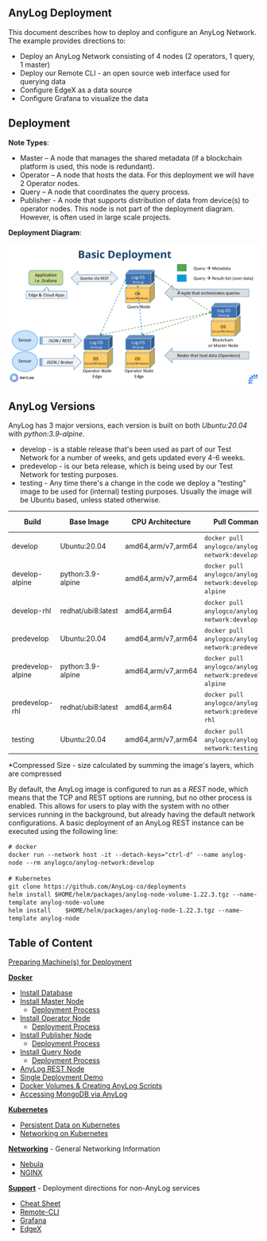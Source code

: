 ## AnyLog Deployment

This document describes how to deploy and configure an AnyLog Network. The example provides directions to:
* Deploy an  AnyLog Network consisting of  4 nodes (2 operators, 1 query, 1 master) 
* Deploy our Remote CLI - an open source web interface used for querying data 
* Configure EdgeX as a data source  
* Configure Grafana to visualize the data 

## Deployment
**Note Types**:
* Master – A node that manages the shared metadata (if a blockchain platform is used, this node is redundant).
* Operator – A node that hosts the data. For this deployment we will have 2 Operator nodes.
* Query – A node that coordinates the query process. 
* Publisher - A node that supports distribution of data from device(s) to operator nodes. This node is not part of the
deployment diagram. However, is often used in large scale projects. 

**Deployment Diagram**:

![deployment diagram](../imgs/deployment_diagram.png)

## AnyLog Versions
AnyLog has 3 major versions, each version is built on both _Ubuntu:20.04_ with _python:3.9-alpine_. 
* develop - is a stable release that's been used as part of our Test Network for a number of weeks, and gets updated every 4-6 weeks.
* predevelop - is our beta release, which is being used by our Test Network for testing purposes.
* testing - Any time there's a change in the code we deploy a "testing" image to be used for (internal) testing purposes. Usually the image will be Ubuntu based, unless stated otherwise.


| Build             | Base Image          | CPU Architecture | Pull Command                                            | Compressed Size | 
|-------------------|---------------------|---|---------------------------------------------------------|-----------------|
| develop           | Ubuntu:20.04        | amd64,arm/v7,arm64 | `docker pull anylogco/anylog-network:develop`           | ~320MB                | 
| develop-alpine    | python:3.9-alpine   | amd64,arm/v7,arm64 | `docker pull anylogco/anylog-network:develop-alpine`    | ~170MB                |
| develop-rhl       | redhat/ubi8:latest  | amd64,arm64 | `docker pull anylogco/anylog-network:develop-rhl`       |  ~215MB               |
| predevelop        | Ubuntu:20.04        | amd64,arm/v7,arm64 | `docker pull anylogco/anylog-network:predevelop`        | ~320MB          | 
| predevelop-alpine | python:3.9-alpine   | amd64,arm/v7,arm64 | `docker pull anylogco/anylog-network:predevelop-alpine` | ~170MB          |
| predevelop-rhl    | redhat/ubi8:latest   | amd64,arm64 | `docker pull anylogco/anylog-network:predevelop-rhl`    | ~215MB          |
| testing           | Ubuntu:20.04        | amd64,arm/v7,arm64 | `docker pull anylogco/anylog-network:testing`           |
*Compressed Size - size calculated by summing the image's layers, which are compressed


By default, the AnyLog image is configured to run as a _REST_ node, which means that the TCP and REST options 
are running, but no other process is enabled. This allows for users to play with the system with no other services 
running in the background, but already having the default network configurations.  A basic deployment of an AnyLog REST 
instance can be  executed using the following line:
```shell
# docker 
docker run --network host -it --detach-keys="ctrl-d" --name anylog-node --rm anylogco/anylog-network:develop

# Kubernetes
git clone https://github.com/AnyLog-co/deployments 
helm install $HOME/helm/packages/anylog-node-volume-1.22.3.tgz --name-template anylog-node-volume 
helm install    $HOME/helm/packages/anylog-node-1.22.3.tgz --name-template anylog-node
```


## Table of Content
[Preparing Machine(s) for Deployment](prerequisites.md)

**[Docker](Docker)**
* [Install Database](Docker/database_configuration.md)
* [Install Master Node](Docker-old/master_node.md)
  * [Deployment Process](Docker/master_node_deployment_process.md)
* [Install Operator Node](Docker-old/operator_node.md)
  * [Deployment Process](Docker/operator_node_deployment_process.md)
* [Install Publisher Node](Docker-old/publisher_node.md)
  * [Deployment Process](Docker/publisher_node_deployment_process.md)
* [Install Query Node](Docker-old/query_node.md)
  * [Deployment Process](Docker/query_node_deployment_process.md)
* [AnyLog REST Node](Docker-old/rest_node.md)
* [Single Deployment Demo](Docker/single_deployment_demo_network.md)
* [Docker Volumes & Creating AnyLog Scripts](Docker/volumes.md)
* [Accessing MongoDB via AnyLog](Docker/setting_up_mongodb.md)


**[Kubernetes](Kubernetes)**
* [Persistent Data on Kubernetes](Kubernetes/volumes.md)
* [Networking on Kubernetes](Kubernetes/networking.md)

**[Networking](Networking)** - General Networking Information
* [Nebula](Networking/nebula.md)
* [NGINX](Networking/nginx.md)

**[Support](Support)** - Deployment directions for non-AnyLog services 
* [Cheat Sheet](Support/cheatsheet.md)
* [Remote-CLI](Support/Remote-CLI.md)
* [Grafana](Support/Grafana.md)
* [EdgeX](Support/EdgeX.md)
